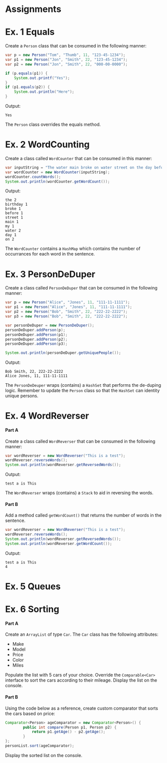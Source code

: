 # Assignments

# Ex. 1 Equals

Create a `Person` class that can be consumed in the following manner:

```java
var p = new Person("Tom", "Thumb", 11, "123-45-1234");
var p1 = new Person("Jon", "Smith", 22, "123-45-1234");
var p2 = new Person("Jon", "Smith", 22, "000-00-0000");

if (p.equals(p1)) {
    System.out.printf("Yes");
}
if (p1.equals(p2)) {
    System.out.println("Here");
}
```

Output:
```
Yes
```

The `Person` class overrides the equals method.

# Ex. 2 WordCounting

Create a class called `WordCounter` that can be consumed in this manner:

```java
var inputString = "The water main broke on water street on the day before my birthday";
var wordCounter = new WordCounter(inputString);
wordCounter.countWords();
System.out.println(wordCounter.getWordCount());
```

Output:
```
the 2
birthday 1
broke 1
before 1
street 1
main 1
my 1
water 2
day 1
on 2
```

The `WordCounter` contains a `HashMap` which contains the number of occurrances for each word in the sentence.

# Ex. 3 PersonDeDuper
Create a class called `PersonDeDuper` that can be consumed in the following manner:

```java
var p = new Person("Alice", "Jones", 11, "111-11-1111");
var p1 = new Person("Alice", "Jones", 11, "111-11-1111");
var p2 = new Person("Bob", "Smith", 22, "222-22-2222");
var p3 = new Person("Bob", "Smith", 22, "222-22-2222");

var personDeDuper = new PersonDeDuper();
personDeDuper.addPerson(p);
personDeDuper.addPerson(p1);
personDeDuper.addPerson(p2);
personDeDuper.addPerson(p3);

System.out.println(personDeDuper.getUniquePeople());
```

Output:
```
Bob Smith, 22, 222-22-2222
Alice Jones, 11, 111-11-1111
```

The `PersonDeDeuper` wraps (contains) a `HashSet` that performs the de-duping logic. Remember to update the `Person` class
so that the `HashSet` can identity unique persons.

# Ex. 4 WordReverser

#### Part A

Create a class called `WordReverser` that can be consumed in the following manner:

```java
var wordReverser = new WordReverser("This is a test");
wordReverser.reverseWords();
System.out.println(wordReverser.getReversedWords());
```

Output:
```
test a is This 
```

The `WordReverser` wraps (contains) a `Stack` to aid in reversing the words.

#### Part B

Add a method called `getWordCount()` that returns the number of words in the sentence.
```java
var wordReverser = new WordReverser("This is a test");
wordReverser.reverseWords();
System.out.println(wordReverser.getReversedWords());
System.out.println(wordReverser.getWordCount());
```

Output:
```
test a is This 
4
```

# Ex. 5 Queues




# Ex. 6  Sorting

#### Part A

Create an `ArrayList` of type `Car`.  The `Car` class has the following attributes:

- Make
- Model
- Price
- Color
- Miles

Populate the list with 5 cars of your choice. Override the `Comparable<Car>` interface to sort the cars according to their mileage.  Display the list on the console.

#### Part B

Using the code below as a reference, create custom comparator that sorts the cars based on price:

```java
Comparator<Person> ageComparator = new Comparator<Person>() {
        public int compare(Person p1, Person p2) {
            return p1.getAge() - p2.getAge();
        }
};
personList.sort(ageComparator);
```

Display the sorted list on the console.
